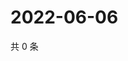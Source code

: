 # 2022-06-06

共 0 条

<!-- BEGIN WEIBO -->
<!-- 最后更新时间 Mon Jun 06 2022 17:15:31 GMT+0800 (China Standard Time) -->

<!-- END WEIBO -->
